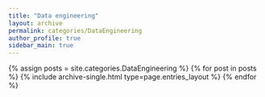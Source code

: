 ```yaml
---
title: "Data engineering"
layout: archive
permalink: categories/DataEngineering
author_profile: true
sidebar_main: true
---
```



{% assign posts = site.categories.DataEngineering %}
{% for post in posts %} {% include archive-single.html type=page.entries_layout %} {% endfor %}
